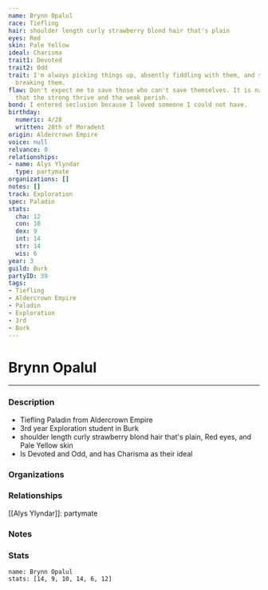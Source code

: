 ```yaml
---
name: Brynn Opalul
race: Tiefling
hair: shoulder length curly strawberry blond hair that's plain
eyes: Red
skin: Pale Yellow
ideal: Charisma
trait1: Devoted
trait2: Odd
trait: I'm always picking things up, absently fiddling with them, and sometimes accidentally
  breaking them.
flaw: Don't expect me to save those who can't save themselves. It is nature's way
  that the strong thrive and the weak perish.
bond: I entered seclusion because I loved someone I could not have.
birthday:
  numeric: 4/28
  written: 28th of Moradent
origin: Aldercrown Empire
voice: null
relvance: 0
relationships:
- name: Alys Ylyndar
  type: partymate
organizations: []
notes: []
track: Exploration
spec: Paladin
stats:
  cha: 12
  con: 10
  dex: 9
  int: 14
  str: 14
  wis: 6
year: 3
guild: Burk
partyID: 39
tags:
- Tiefling
- Aldercrown Empire
- Paladin
- Exploration
- 3rd
- Burk
---
```

# Brynn Opalul
---
### Description
- Tiefling Paladin from Aldercrown Empire
- 3rd year Exploration student in Burk
- shoulder length curly strawberry blond hair that's plain, Red eyes, and Pale Yellow skin
- Is Devoted and Odd, and has Charisma as their ideal

### Organizations

### Relationships
[[Alys Ylyndar]]: partymate

### Notes

### Stats
```statblock
name: Brynn Opalul
stats: [14, 9, 10, 14, 6, 12]
```